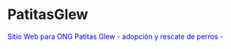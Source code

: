 # PatitasGlew
<span style="color:blue">Sitio Web para ONG Patitas Glew - adopción y rescate de perros -</span>
